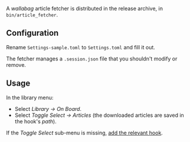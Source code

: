 A *wallabag* article fetcher is distributed in the release archive, in `bin/article_fetcher`.

## Configuration

Rename `Settings-sample.toml` to `Settings.toml` and fill it out.

The fetcher manages a `.session.json` file that you shouldn't modify or remove.

## Usage

In the library menu:
- Select *Library → On Board*.
- Select *Toggle Select → Articles* (the downloaded articles are saved in the hook's *path*).

If the *Toggle Select* sub-menu is missing, [add the relevant hook](HOOKS.md).
